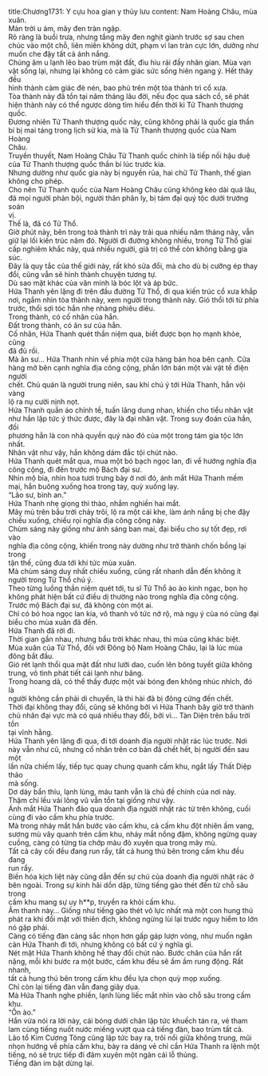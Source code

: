 title:Chương1731: Y cựu hoa gian y thủy lưu
content:
Nam Hoàng Châu, mùa xuân.<br>Màn trời u ám, mây đen tràn ngập.<br>Rõ ràng là buổi trưa, nhưng tầng mây đen nghịt giành trước sợ sau chen<br>chúc vào một chỗ, liên miên không dứt, phạm vi lan tràn cực lớn, dường như<br>muốn che đậy tất cả ánh nắng.<br>Chúng âm u lạnh lẽo bao trùm mặt đất, đìu hiu rải đầy nhân gian. Mùa vạn<br>vật sống lại, nhưng lại không có cảm giác sức sống hiên ngang ý. Hết thảy đều<br>hình thành cảm giác đè nén, bao phủ trên một tòa thành trì cổ xưa.<br>Tòa thành này đã tồn tại năm tháng lâu đời, nếu đọc qua sách cổ, sẽ phát<br>hiện thành này có thể ngược dòng tìm hiểu đến thời kì Tử Thanh thượng quốc.<br>Đương nhiên Tử Thanh thượng quốc này, cũng không phải là quốc gia thần<br>bí bị mai táng trong lịch sử kia, mà là Tử Thanh thượng quốc của Nam Hoàng<br>Châu.<br>Truyền thuyết, Nam Hoàng Châu Tử Thanh quốc chính là tiếp nối hậu duệ<br>của Tử Thanh thượng quốc thần bí lúc trước kia.<br>Nhưng dường như quốc gia này bị nguyền rủa, hai chữ Tử Thanh, thế gian<br>không cho phép.<br>Cho nên Tử Thanh quốc của Nam Hoàng Châu cũng không kéo dài quá lâu,<br>đã mọi người phản bội, người thân phân ly, bị tám đại quý tộc dưới trướng soán<br>vị.<br>Thế là, đã có Tử Thổ.<br>Giờ phút này, bên trong toà thành trì này trải qua nhiều năm tháng này, vẫn<br>giữ lại lối kiến trúc năm đó. Người đi đường không nhiều, trong Tử Thổ giai<br>cấp nghiêm khắc này, quá nhiều người, giá trị có thể còn không bằng gia súc.<br>Đây là quy tắc của thế giới này, rất khó sửa đổi, mà cho dù bị cưỡng ép thay<br>đổi, cũng vẫn sẽ hình thành chuyện tương tự.<br>Dù sao mặt khác của văn minh là bóc lột và áp bức.<br>Hứa Thanh yên lặng đi trên đầu đường Tử Thổ, đi qua kiến trúc cổ xưa khắp<br>nơi, ngắm nhìn tòa thành này, xem người trong thành này. Gió thổi tới từ phía<br>trước, thổi sợi tóc hắn nhẹ nhàng phiêu diêu.<br>Trong thành, có cố nhân của hắn.<br>Đất trong thành, có ân sư của hắn.<br>Cố nhân, Hứa Thanh quét thần niệm qua, biết được bọn họ mạnh khỏe, cũng<br>đã đủ rồi.<br>Mà ân sư… Hứa Thanh nhìn về phía một cửa hàng bán hoa bên cạnh. Cửa<br>hàng mở bên cạnh nghĩa địa công cộng, phần lớn bán một vài vật tế điện người<br>chết. Chủ quán là người trung niên, sau khi chú ý tới Hứa Thanh, hắn vội vàng<br>lộ ra nụ cười nịnh nọt.<br>Hứa Thanh quần áo chỉnh tề, tuấn lãng dung nhan, khiến cho tiểu nhân vật<br>như hắn lập tức ý thức được, đây là đại nhân vật. Trong suy đoán của hắn, đối<br>phương hẳn là con nhà quyền quý nào đó của một trong tám gia tộc lớn nhất.<br>Nhân vật như vậy, hắn không dám đắc tội chút nào.<br>Hứa Thanh quét mắt qua, mua một bó bạch ngọc lan, đi về hướng nghĩa địa<br>công cộng, đi đến trước mộ Bách đại sư.<br>Nhìn mộ bia, nhìn hoa tươi trưng bày ở nơi đó, ánh mắt Hứa Thanh mềm<br>mại, hắn buông xuống hoa trong tay, quỳ xuống lạy.<br>“Lão sư, bình an.”<br>Hứa Thanh nhẹ giọng thì thào, nhắm nghiền hai mắt.<br>Mây mù trên bầu trời chảy trôi, lộ ra một cái khe, làm ánh nắng bị che đậy<br>chiếu xuống, chiếu rọi nghĩa địa công cộng này.<br>Chùm sáng này giống như ánh sáng ban mai, đại biểu cho sự tốt đẹp, rơi vào<br>nghĩa địa công cộng, khiến trong này dường như trở thành chốn bồng lại trong<br>tận thế, cũng đưa tới khí tức mùa xuân.<br>Mà chùm sáng duy nhất chiếu xuống, cũng rất nhanh dẫn đến không ít<br>người trong Tử Thổ chú ý.<br>Theo từng luồng thần niệm quét tới, tu sĩ Tử Thổ ào ào kinh ngạc, bọn họ<br>không phát hiện bất cứ điều dị thường nào trong nghĩa địa công cộng.<br>Trước mộ Bách đại sư, đã không còn một ai.<br>Chỉ có bó hoa ngọc lan kia, vô thanh vô tức nở rộ, mà ngụ ý của nó cũng đại<br>biểu cho mùa xuân đã đến.<br>Hứa Thanh đã rời đi.<br>Thời gian gần nhau, nhưng bầu trời khác nhau, thì mùa cũng khác biệt.<br>Mùa xuân của Tử Thổ, đối với Đông bộ Nam Hoàng Châu, lại là lúc mùa<br>đông bắt đầu.<br>Gió rét lạnh thổi qua mặt đất như lưỡi dao, cuốn lên bông tuyết giữa không<br>trung, vô tình phát tiết cái lạnh như băng.<br>Trong hoang dã, có thể thấy được một vài bóng đen không nhúc nhích, đó là<br>người không cần phải di chuyển, là thi hài đã bị đông cứng đến chết.<br>Thời đại không thay đổi, cũng sẽ không bởi vì Hứa Thanh bây giờ trở thành<br>chủ nhân đại vực mà có quá nhiều thay đổi, bởi vì… Tàn Diện trên bầu trời tồn<br>tại vĩnh hằng.<br>Hứa Thanh yên lặng đi qua, đi tới doanh địa người nhặt rác lúc trước. Nơi<br>này vẫn như cũ, nhưng cố nhân trên cơ bản đã chết hết, bị người đến sau một<br>lần nữa chiếm lấy, tiếp tục quay chung quanh cấm khu, ngắt lấy Thất Diệp thảo<br>mà sống.<br>Dơ dáy bẩn thỉu, lạnh lùng, máu tanh vẫn là chủ đề chính của nơi này.<br>Thậm chí lều vải lông vũ vẫn tồn tại giống như vậy.<br>Ánh mắt Hứa Thanh đảo qua doanh địa người nhặt rác từ trên không, cuối<br>cùng đi vào cấm khu phía trước.<br>Mà trong nháy mắt hắn bước vào cấm khu, cả cấm khu đột nhiên ầm vang,<br>sương mù vây quanh trên cấm khu, nháy mắt nồng đậm, không ngừng quay<br>cuồng, càng có từng tia chớp màu đỏ xuyên qua trong mây mù.<br>Tất cả cây cối đều đang run rẩy, tất cả hung thú bên trong cấm khu đều đang<br>run rẩy.<br>Biến hóa kịch liệt này cũng dẫn đến sự chú của doanh địa người nhặt rác ở<br>bên ngoài. Trong sự kinh hãi dồn dập, từng tiếng gào thét đến từ chỗ sâu trong<br>cấm khu mang sự uy h**p, truyền ra khỏi cấm khu.<br>Âm thanh này… Giống như tiếng gào thét vô lực nhất mà một con hung thú<br>phát ra khi đối mặt với thiên địch, không ngừng lùi lại trước nguy hiểm to lớn<br>nó gặp phải.<br>Càng có tiếng đàn càng sắc nhọn hơn gấp gáp lượn vòng, như muốn ngăn<br>cản Hứa Thanh đi tới, nhưng không có bất cứ ý nghĩa gì.<br>Nét mặt Hứa Thanh không hề thay đổi chút nào. Bước chân của hắn rất<br>nặng, mỗi khi bước ra một bước, cấm khu đều sẽ ầm ầm rung động. Rất nhanh,<br>tất cả hung thú bên trong cấm khu đều lựa chọn quỳ mọp xuống.<br>Chỉ còn lại tiếng đàn vẫn đang giãy dụa.<br>Mà Hứa Thanh nghe phiền, lạnh lùng liếc mắt nhìn vào chỗ sâu trong cấm<br>khu.<br>“Ồn ào.”<br>Hắn vừa nói ra lời này, cái bóng dưới chân lập tức khuếch tán ra, vẻ tham<br>lam cùng tiếng nuốt nước miếng vượt qua cả tiếng đàn, bao trùm tất cả.<br>Lão tổ Kim Cương Tông cũng lập tức bay ra, trôi nổi giữa không trung, mũi<br>nhọn hướng về phía cấm khu, bày ra dáng vẻ chỉ cần Hứa Thanh ra lệnh một<br>tiếng, nó sẽ trực tiếp đi đâm xuyên một ngàn cái lỗ thủng.<br>Tiếng đàn im bặt dừng lại.